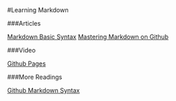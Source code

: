 #Learning Markdown


###Articles

[Markdown Basic Syntax](https://www.markdownguide.org/basic-syntax/)
[Mastering Markdown on Github](https://docs.github.com/en/get-started/writing-on-github/getting-started-with-writing-and-formatting-on-github/basic-writing-and-formatting-syntax)


###Video

[Github Pages](https://pages.github.com/)

###More Readings

[Github Markdown Syntax](https://docs.github.com/en/get-started/writing-on-github/getting-started-with-writing-and-formatting-on-github/basic-writing-and-formatting-syntax)
